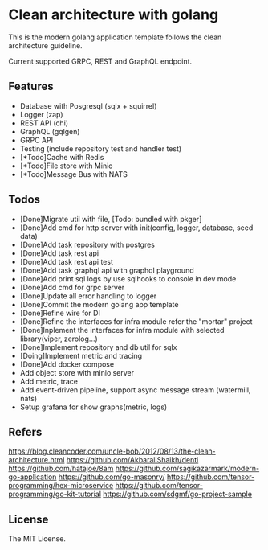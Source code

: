 # Clean architecture with golang

This is the modern golang application template follows the clean architecture guideline.

Current supported GRPC, REST and GraphQL endpoint.

## Features

- Database with Posgresql (sqlx + squirrel)
- Logger (zap)
- REST API (chi)
- GraphQL (gqlgen)
- GRPC API
- Testing (include repository test and handler test)
- [*Todo]Cache with Redis
- [*Todo]File store with Minio
- [*Todo]Message Bus with NATS

## Todos

- [Done]Migrate util with file, [Todo: bundled with pkger]
- [Done]Add cmd for http server with init(config, logger, database, seed data)
- [Done]Add task repository with postgres
- [Done]Add task rest api
- [Done]Add task rest api test
- [Done]Add task graphql api with graphql playground
- [Done]Add print sql logs by use sqlhooks to console in dev mode
- [Done]Add cmd for grpc server
- [Done]Update all error handling to logger
- [Done]Commit the modern golang app template
- [Done]Refine wire for DI
- [Done]Refine the interfaces for infra module refer the "mortar" project
- [Done]Inplement the interfaces for infra module with selected library(viper, zerolog...)
- [Done]Implement repository and db util for sqlx
- [Doing]Implement metric and tracing
- [Done]Add docker compose
- Add object store with minio server
- Add metric, trace
- Add event-driven pipeline, support async message stream (watermill, nats)
- Setup grafana for show graphs(metric, logs)

## Refers

<https://blog.cleancoder.com/uncle-bob/2012/08/13/the-clean-architecture.html>
<https://github.com/AkbaraliShaikh/denti>
<https://github.com/hatajoe/8am>
<https://github.com/sagikazarmark/modern-go-application>
<https://github.com/go-masonry/>
<https://github.com/tensor-programming/hex-microservice>
<https://github.com/tensor-programming/go-kit-tutorial>
<https://github.com/sdgmf/go-project-sample>

## License

The MIT License.

